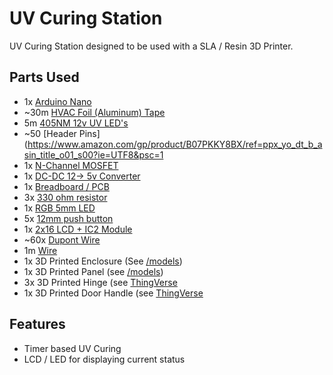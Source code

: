 # UV Curing Station

UV Curing Station designed to be used with a SLA / Resin 3D Printer.

## Parts Used

- 1x [Arduino Nano](https://www.amazon.com/Arduino-A000005-ARDUINO-Nano/dp/B0097AU5OU/ref=sr_1_3?dchild=1&keywords=arduino+nano&qid=1616706625&sr=8-3)
- ~30m [HVAC Foil (Aluminum) Tape](https://www.amazon.com/gp/product/B002EX855S/ref=ppx_yo_dt_b_asin_title_o07_s00?ie=UTF8&psc=1)
- 5m [405NM 12v UV LED's](https://www.amazon.com/gp/product/B07K6BK639/ref=ppx_yo_dt_b_asin_title_o07_s00?ie=UTF8&psc=1)
- ~50 [Header Pins](https://www.amazon.com/gp/product/B07PKKY8BX/ref=ppx_yo_dt_b_asin_title_o01_s00?ie=UTF8&psc=1
- 1x [N-Channel MOSFET](https://www.amazon.com/gp/product/B07WR86ZGS/ref=ppx_yo_dt_b_asin_title_o08_s00?ie=UTF8&psc=1)
- 1x [DC-DC 12-> 5v Converter](https://www.amazon.com/gp/product/B01MQGMOKI/ref=ppx_yo_dt_b_search_asin_title?ie=UTF8&psc=1)
- 1x [Breadboard / PCB](https://www.adafruit.com/product/1609)
- 3x [330 ohm resistor](https://www.amazon.com/Projects-100EP512330R-330-Resistors-Pack/dp/B0185FID32/ref=sr_1_3?dchild=1&keywords=330+ohm+resistors&qid=1616707075&sr=8-3)
- 1x [RGB 5mm LED](https://www.amazon.com/Tricolor-Multicolor-Lighting-Electronics-Components/dp/B01C19ENFK/ref=sr_1_4?dchild=1&keywords=5mm+LED+RGB&qid=1616707115&sr=8-4)
- 5x [12mm push button](https://www.amazon.com/gp/product/B01NCQVGLC/ref=ppx_yo_dt_b_search_asin_title?ie=UTF8&psc=1)
- 1x [2x16 LCD + IC2 Module](https://www.amazon.com/JANSANE-Arduino-Display-Interface-Raspberry/dp/B07D83DY17/ref=sr_1_4?dchild=1&keywords=2x16+lcd&qid=1616707167&s=electronics&sr=1-4)
- ~60x [Dupont Wire](https://www.amazon.com/Elegoo-EL-CP-004-Multicolored-Breadboard-arduino/dp/B01EV70C78/ref=sr_1_4?dchild=1&keywords=dupont+wire&qid=1616707323&sr=8-4)
- 1m [Wire](https://www.amazon.com/Gauge-Wire-Solid-Hookup-Wires/dp/B082VY9FRB/ref=sr_1_5?dchild=1&keywords=wire&qid=1616707382&sr=8-5&th=1)
- 1x 3D Printed Enclosure (See [/models](https://github.com/Wurmatron/UV-Curing-Station/models))
- 1x 3D Printed Panel (see [/models](https://github.com/Wurmatron/UV-Curing-Station/models))
- 3x 3D Printed Hinge (see [ThingVerse](https://www.thingiverse.com/thing:1096475)
- 1x 3D Printed Door Handle (see [ThingVerse](https://www.thingiverse.com/thing:2779081)

## Features

- Timer based UV Curing
- LCD / LED for displaying current status
